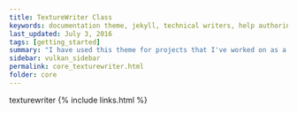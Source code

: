 ```yaml
---
title: TextureWriter Class
keywords: documentation theme, jekyll, technical writers, help authoring tools, hat replacements
last_updated: July 3, 2016
tags: [getting_started]
summary: "I have used this theme for projects that I've worked on as a professional technical writer."
sidebar: vulkan_sidebar
permalink: core_texturewriter.html
folder: core
---
```


texturewriter
{% include links.html %}
